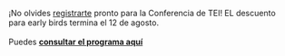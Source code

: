 ¡No olvides [registrarte](https://members.tei-c.org/event-5770052) pronto para la Conferencia de TEI! EL descuento para early birds termina el 12 de agosto.
<br/> 
<br/> 
Puedes **[consultar el programa aquí](https://www.conftool.pro/tei2024/sessions.php)**